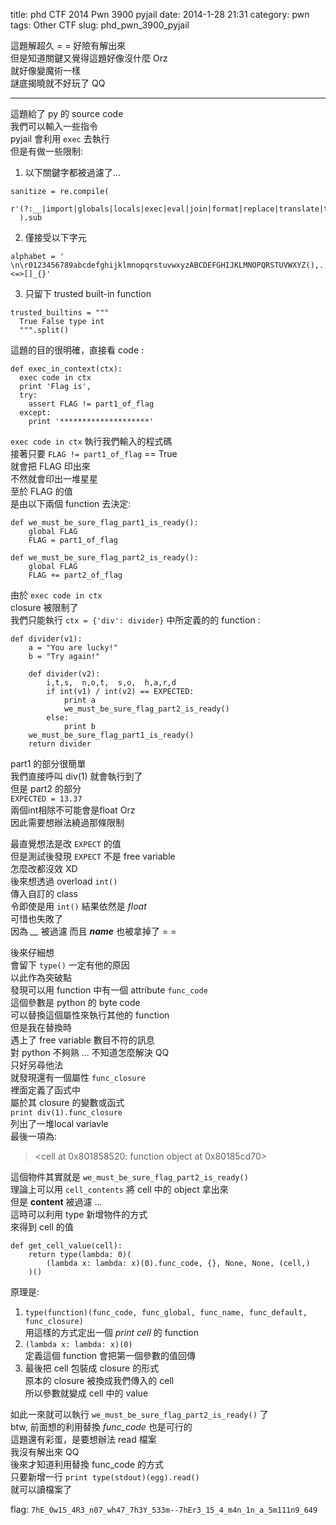 title: phd CTF 2014 Pwn 3900 pyjail
date: 2014-1-28 21:31
category: pwn
tags: Other CTF
slug: phd_pwn_3900_pyjail

這題解超久 = = 好險有解出來  
但是知道關鍵又覺得這題好像沒什麼 Orz  
就好像變魔術一樣  
謎底揭曉就不好玩了 QQ  
* * *

這題給了 py 的 source code  
我們可以輸入一些指令  
pyjail 會利用 `exec` 去執行  
但是有做一些限制:  
  
1) 以下關鍵字都被過濾了...  
```
sanitize = re.compile(  
  r'(?:__|import|globals|locals|exec|eval|join|format|replace|translate|try|except|with|content|frame|back)'  
  ).sub  
```
2) 僅接受以下字元  
```
alphabet = ' \n\r0123456789abcdefghijklmnopqrstuvwxyzABCDEFGHIJKLMNOPQRSTUVWXYZ(),.:;<=>[]_{}'  
```
3) 只留下 trusted built-in function  
```
trusted_builtins = """  
  True False type int  
  """.split()  
```

這題的目的很明確，直接看 code :   
```
def exec_in_context(ctx):  
  exec code in ctx  
  print 'Flag is',  
  try:  
    assert FLAG != part1_of_flag  
  except:  
    print '********************'  
```

`exec code in ctx` 執行我們輸入的程式碼  
接著只要 `FLAG != part1_of_flag` == True  
就會把 FLAG 印出來  
不然就會印出一堆星星  
至於 FLAG 的值  
是由以下兩個 function 去決定:  
```  
def we_must_be_sure_flag_part1_is_ready():  
    global FLAG  
    FLAG = part1_of_flag  
  
def we_must_be_sure_flag_part2_is_ready():  
    global FLAG  
    FLAG += part2_of_flag  
```  
  
由於 `exec code in ctx`  
closure 被限制了  
我們只能執行 `ctx = {'div': divider}` 中所定義的的 function :  
```  
def divider(v1):  
    a = "You are lucky!"  
    b = "Try again!"  
  
    def divider(v2):  
        i,t,s,  n,o,t,  s,o,  h,a,r,d  
        if int(v1) / int(v2) == EXPECTED:  
            print a  
            we_must_be_sure_flag_part2_is_ready()  
        else:  
            print b  
    we_must_be_sure_flag_part1_is_ready()  
    return divider  
```  

part1 的部分很簡單  
我們直接呼叫 div(1) 就會執行到了  
但是 part2 的部分  
`EXPECTED = 13.37`  
兩個int相除不可能會是float Orz  
因此需要想辦法繞過那條限制  
  
最直覺想法是改 `EXPECT` 的值  
但是測試後發現 `EXPECT` 不是 free variable  
怎麼改都沒效 XD  
後來想透過 overload `int()`  
傳入自訂的 class  
令即使是用 `int()` 結果依然是 *float*  
可惜也失敗了  
因為 *__* 被過濾 而且 *__name__* 也被拿掉了 = =  
  
後來仔細想  
會留下 `type()` 一定有他的原因  
以此作為突破點  
發現可以用 function 中有一個 attribute `func_code`  
這個參數是 python 的 byte code  
可以替換這個屬性來執行其他的 function  
但是我在替換時  
遇上了 free variable 數目不符的訊息  
對 python 不夠熟 ... 不知道怎麼解決 QQ  
只好另尋他法  
就發現還有一個屬性 `func_closure`  
裡面定義了函式中  
屬於其 closure 的變數或函式  
`print div(1).func_closure`  
列出了一堆local variavle  
最後一項為:  
> <cell at 0x801858520: function object at 0x80185cd70>  
  
這個物件其實就是 `we_must_be_sure_flag_part2_is_ready()`  
理論上可以用 `cell_contents` 將 cell 中的 object 拿出來  
但是 **content** 被過濾 ...  
這時可以利用 type 新增物件的方式  
來得到 cell 的值  
```  
def get_cell_value(cell):  
    return type(lambda: 0)(  
        (lambda x: lambda: x)(0).func_code, {}, None, None, (cell,)  
    )()  
```  

原理是:  
  
1. `type(function)(func_code, func_global, func_name, func_default, func_closure)`  
用這樣的方式定出一個 *print cell* 的 function  
2. `(lambda x: lambda: x)(0)`  
定義這個 function 會把第一個參數的值回傳  
3. 最後把 cell 包裝成 closure 的形式  
原本的 closure 被換成我們傳入的 cell  
所以參數就變成 cell 中的 value  
  
如此一來就可以執行 `we_must_be_sure_flag_part2_is_ready()` 了  
btw, 前面想的利用替換 *func_code* 也是可行的  
這題還有彩蛋，是要想辦法 read 檔案  
我沒有解出來 QQ  
後來才知道利用替換 func_code 的方式  
只要新增一行 `print type(stdout)(egg).read()`  
就可以讀檔案了  
  
flag: `7hE_0w15_4R3_n07_wh47_7h3Y_533m--7hEr3_15_4_m4n_1n_a_5m111n9_649`  
